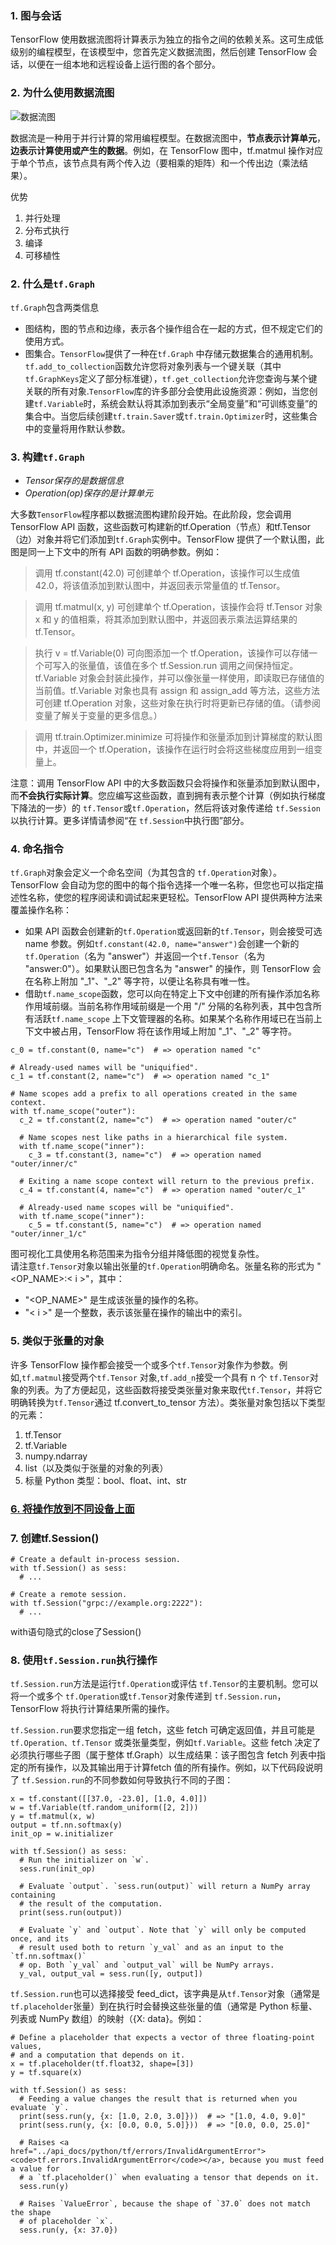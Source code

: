 ### 1. 图与会话
TensorFlow 使用数据流图将计算表示为独立的指令之间的依赖关系。这可生成低级别的编程模型，在该模型中，您首先定义数据流图，然后创建 TensorFlow 会话，以便在一组本地和远程设备上运行图的各个部分。


### 2. 为什么使用数据流图
![数据流图](https://tensorflow.google.cn/images/tensors_flowing.gif)

数据流是一种用于并行计算的常用编程模型。在数据流图中，**节点表示计算单元**，**边表示计算使用或产生的数据**。例如，在 TensorFlow 图中，tf.matmul 操作对应于单个节点，该节点具有两个传入边（要相乘的矩阵）和一个传出边（乘法结果）。

优势
1. 并行处理
2. 分布式执行
3. 编译
4. 可移植性

### 2. 什么是`tf.Graph`
`tf.Graph`包含两类信息
+ 图结构，图的节点和边缘，表示各个操作组合在一起的方式，但不规定它们的使用方式。
+ 图集合。`TensorFlow`提供了一种在`tf.Graph` 中存储元数据集合的通用机制。`tf.add_to_collection`函数允许您将对象列表与一个键关联（其中 `tf.GraphKeys`定义了部分标准键），`tf.get_collection`允许您查询与某个键关联的所有对象.`TensorFlow`库的许多部分会使用此设施资源：例如，当您创建`tf.Variable`时，系统会默认将其添加到表示“全局变量”和“可训练变量”的集合中。当您后续创建`tf.train.Saver`或`tf.train.Optimizer`时，这些集合中的变量将用作默认参数。

### 3. 构建`tf.Graph`
+ *Tensor保存的是数据信息*
+ *Operation(op)保存的是计算单元*  

大多数`TensorFlow`程序都以数据流图构建阶段开始。在此阶段，您会调用 TensorFlow API 函数，这些函数可构建新的tf.Operation（节点）和tf.Tensor（边）对象并将它们添加到`tf.Graph`实例中。TensorFlow 提供了一个默认图，此图是同一上下文中的所有 API 函数的明确参数。例如：  

> 调用 tf.constant(42.0) 可创建单个 tf.Operation，该操作可以生成值 42.0，将该值添加到默认图中，并返回表示常量值的 tf.Tensor。

> 调用 tf.matmul(x, y) 可创建单个 tf.Operation，该操作会将 tf.Tensor 对象 x 和 y 的值相乘，将其添加到默认图中，并返回表示乘法运算结果的 tf.Tensor。

> 执行 v = tf.Variable(0) 可向图添加一个 tf.Operation，该操作可以存储一个可写入的张量值，该值在多个 tf.Session.run 调用之间保持恒定。tf.Variable 对象会封装此操作，并可以像张量一样使用，即读取已存储值的当前值。tf.Variable 对象也具有 assign 和 assign_add 等方法，这些方法可创建 tf.Operation 对象，这些对象在执行时将更新已存储的值。（请参阅变量了解关于变量的更多信息。）

> 调用 tf.train.Optimizer.minimize 可将操作和张量添加到计算梯度的默认图中，并返回一个 tf.Operation，该操作在运行时会将这些梯度应用到一组变量上。

注意：调用 TensorFlow API 中的大多数函数只会将操作和张量添加到默认图中，而**不会执行实际计算**。您应编写这些函数，直到拥有表示整个计算（例如执行梯度下降法的一步）的 `tf.Tensor`或`tf.Operation`，然后将该对象传递给 `tf.Session`以执行计算。更多详情请参阅“在 `tf.Session`中执行图”部分。

### 4. 命名指令
`tf.Graph`对象会定义一个命名空间（为其包含的 `tf.Operation`对象）。TensorFlow 会自动为您的图中的每个指令选择一个唯一名称，但您也可以指定描述性名称，使您的程序阅读和调试起来更轻松。TensorFlow API 提供两种方法来覆盖操作名称：
+ 如果 API 函数会创建新的`tf.Operation`或返回新的`tf.Tensor`，则会接受可选 name 参数。例如`tf.constant(42.0, name="answer")`会创建一个新的`tf.Operation`（名为 "answer"）并返回一个`tf.Tensor`（名为 "answer:0"）。如果默认图已包含名为 "answer" 的操作，则 TensorFlow 会在名称上附加 "_1"、"_2" 等字符，以便让名称具有唯一性。
+ 借助`tf.name_scope`函数，您可以向在特定上下文中创建的所有操作添加名称作用域前缀。当前名称作用域前缀是一个用 "/" 分隔的名称列表，其中包含所有活跃`tf.name_scope` 上下文管理器的名称。如果某个名称作用域已在当前上下文中被占用，TensorFlow 将在该作用域上附加 "_1"、"_2" 等字符。
```
c_0 = tf.constant(0, name="c")  # => operation named "c"

# Already-used names will be "uniquified".
c_1 = tf.constant(2, name="c")  # => operation named "c_1"

# Name scopes add a prefix to all operations created in the same context.
with tf.name_scope("outer"):
  c_2 = tf.constant(2, name="c")  # => operation named "outer/c"

  # Name scopes nest like paths in a hierarchical file system.
  with tf.name_scope("inner"):
    c_3 = tf.constant(3, name="c")  # => operation named "outer/inner/c"

  # Exiting a name scope context will return to the previous prefix.
  c_4 = tf.constant(4, name="c")  # => operation named "outer/c_1"

  # Already-used name scopes will be "uniquified".
  with tf.name_scope("inner"):
    c_5 = tf.constant(5, name="c")  # => operation named "outer/inner_1/c"
```
图可视化工具使用名称范围来为指令分组并降低图的视觉复杂性。  
请注意`tf.Tensor`对象以输出张量的`tf.Operation`明确命名。张量名称的形式为 "<OP_NAME>:< i >"，其中：
+ "<OP_NAME>" 是生成该张量的操作的名称。
+ "< i >" 是一个整数，表示该张量在操作的输出中的索引。

### 5. 类似于张量的对象
许多 TensorFlow 操作都会接受一个或多个`tf.Tensor`对象作为参数。例如,`tf.matmul`接受两个`tf.Tensor` 对象,`tf.add_n`接受一个具有 n 个 `tf.Tensor`对象的列表。为了方便起见，这些函数将接受类张量对象来取代`tf.Tensor`，并将它明确转换为`tf.Tensor`通过 tf.convert_to_tensor 方法）。类张量对象包括以下类型的元素：
1. tf.Tensor
2. tf.Variable
3. numpy.ndarray
4. list（以及类似于张量的对象的列表）
5. 标量 Python 类型：bool、float、int、str


### [6. 将操作放到不同设备上面](https://tensorflow.google.cn/guide/graphs#placing_operations_on_different_devices)

### 7. 创建tf.Session()
```
# Create a default in-process session.
with tf.Session() as sess:
  # ...

# Create a remote session.
with tf.Session("grpc://example.org:2222"):
  # ...
```
with语句隐式的close了Session()

### 8. 使用`tf.Session.run`执行操作
`tf.Session.run`方法是运行`tf.Operation`或评估 `tf.Tensor`的主要机制。您可以将一个或多个 `tf.Operation`或`tf.Tensor`对象传递到 `tf.Session.run`，TensorFlow 将执行计算结果所需的操作。

`tf.Session.run`要求您指定一组 fetch，这些 fetch 可确定返回值，并且可能是`tf.Operation、tf.Tensor` 或类张量类型，例如`tf.Variable`。这些 fetch 决定了必须执行哪些子图（属于整体 tf.Graph）以生成结果：该子图包含 fetch 列表中指定的所有操作，以及其输出用于计算fetch 值的所有操作。例如，以下代码段说明了 `tf.Session.run`的不同参数如何导致执行不同的子图：
```
x = tf.constant([[37.0, -23.0], [1.0, 4.0]])
w = tf.Variable(tf.random_uniform([2, 2]))
y = tf.matmul(x, w)
output = tf.nn.softmax(y)
init_op = w.initializer

with tf.Session() as sess:
  # Run the initializer on `w`.
  sess.run(init_op)

  # Evaluate `output`. `sess.run(output)` will return a NumPy array containing
  # the result of the computation.
  print(sess.run(output))

  # Evaluate `y` and `output`. Note that `y` will only be computed once, and its
  # result used both to return `y_val` and as an input to the `tf.nn.softmax()`
  # op. Both `y_val` and `output_val` will be NumPy arrays.
  y_val, output_val = sess.run([y, output])
```

`tf.Session.run`也可以选择接受 feed_dict，该字典是从`tf.Tensor`对象（通常是 `tf.placeholder`张量）到在执行时会替换这些张量的值（通常是 Python 标量、列表或 NumPy 数组）的映射（{X: data}。例如：
```
# Define a placeholder that expects a vector of three floating-point values,
# and a computation that depends on it.
x = tf.placeholder(tf.float32, shape=[3])
y = tf.square(x)

with tf.Session() as sess:
  # Feeding a value changes the result that is returned when you evaluate `y`.
  print(sess.run(y, {x: [1.0, 2.0, 3.0]}))  # => "[1.0, 4.0, 9.0]"
  print(sess.run(y, {x: [0.0, 0.0, 5.0]}))  # => "[0.0, 0.0, 25.0]"

  # Raises <a href="../api_docs/python/tf/errors/InvalidArgumentError"><code>tf.errors.InvalidArgumentError</code></a>, because you must feed a value for
  # a `tf.placeholder()` when evaluating a tensor that depends on it.
  sess.run(y)

  # Raises `ValueError`, because the shape of `37.0` does not match the shape
  # of placeholder `x`.
  sess.run(y, {x: 37.0})
```


